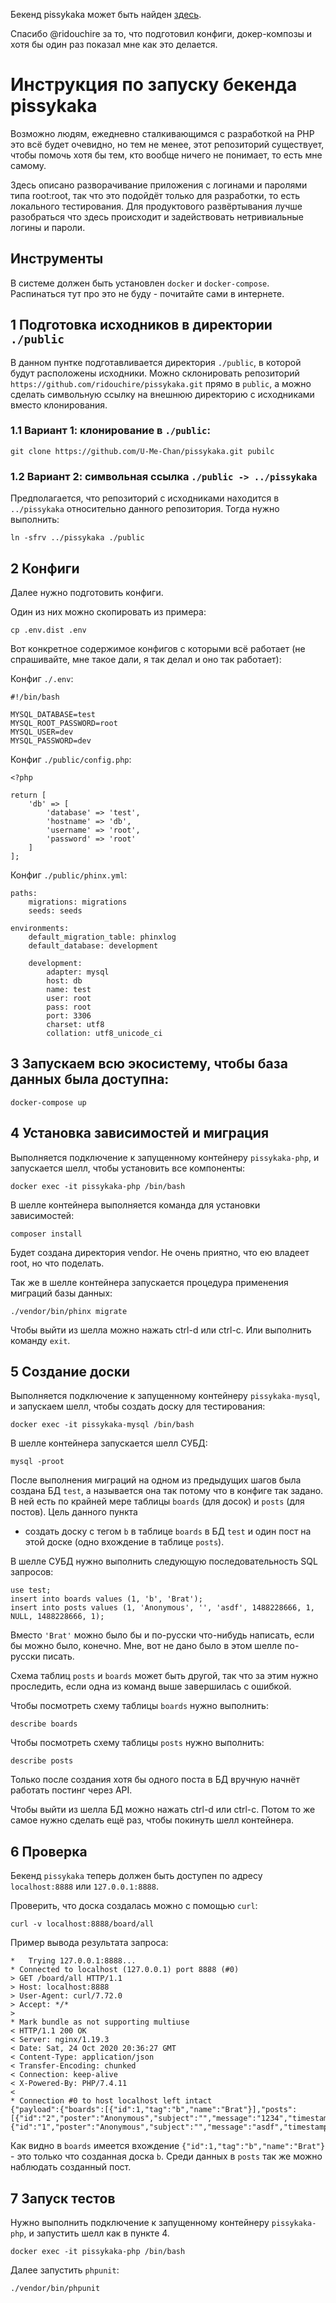 Бекенд pissykaka может быть найден
[здесь](https://github.com/ridouchire/pissykaka).

Спасибо @ridouchire за то, что подготовил конфиги, докер-композы и хотя бы один
раз показал мне как это делается.

# Инструкция по запуску бекенда pissykaka

Возможно людям, ежедневно сталкивающимся с разработкой на PHP это всё будет
очевидно, но тем не менее, этот репозиторий существует, чтобы помочь хотя бы
тем, кто вообще ничего не понимает, то есть мне самому.

Здесь описано разворачивание приложения с логинами и паролями типа root:root,
так что это подойдёт только для разработки, то есть локального тестирования.
Для продуктового развёртывания лучше разобраться что здесь происходит и
задействовать нетривиальные логины и пароли.

## Инструменты

В системе должен быть установлен `docker` и `docker-compose`. Распинаться тут
про это не буду - почитайте сами в интернете.

## 1 Подготовка исходников в директории `./public`

В данном пунтке подготавливается директория `./public`, в которой будут
расположены исходники. Можно склонировать репозиторий
`https://github.com/ridouchire/pissykaka.git` прямо в `public`, а можно сделать
символьную ссылку на внешнюю директорию с исходниками вместо клонирования.

### 1.1 Вариант 1: клонирование в `./public`:

    git clone https://github.com/U-Me-Chan/pissykaka.git pubilc

### 1.2 Вариант 2: символьная ссылка `./public -> ../pissykaka`

Предполагается, что репозиторий с исходниками находится в `../pissykaka`
относительно данного репозитория. Тогда нужно выполнить:

    ln -sfrv ../pissykaka ./public


## 2 Конфиги

Далее нужно подготовить конфиги.

Один из них можно скопировать из примера:

    cp .env.dist .env

Вот конкретное содержимое конфигов с которыми всё работает (не спрашивайте, мне
такое дали, я так делал и оно так работает):

Конфиг `./.env`:

```
#!/bin/bash

MYSQL_DATABASE=test
MYSQL_ROOT_PASSWORD=root
MYSQL_USER=dev
MYSQL_PASSWORD=dev
```

Конфиг `./public/config.php`:

```
<?php

return [
    'db' => [
        'database' => 'test',
        'hostname' => 'db',
        'username' => 'root',
        'password' => 'root'
    ]
];
```

Конфиг `./public/phinx.yml`:

```
paths:
    migrations: migrations
    seeds: seeds

environments:
    default_migration_table: phinxlog
    default_database: development

    development:
        adapter: mysql
        host: db
        name: test
        user: root
        pass: root
        port: 3306
        charset: utf8
        collation: utf8_unicode_ci
```

## 3 Запускаем всю экосистему, чтобы база данных была доступна:

    docker-compose up

## 4 Установка зависимостей и миграция

Выполняется подключение к запущенному контейнеру `pissykaka-php`, и запускается
шелл, чтобы установить все компоненты:

    docker exec -it pissykaka-php /bin/bash

В шелле контейнера выполняется команда для установки зависимостей:

    composer install

Будет создана директория vendor. Не очень приятно, что ею владеет root, но что
поделать.

Так же в шелле контейнера запускается процедура применения миграций базы
данных:

    ./vendor/bin/phinx migrate

Чтобы выйти из шелла можно нажать ctrl-d или ctrl-c. Или выполнить команду
`exit`.

## 5 Создание доски

Выполняется подключение к запущенному контейнеру `pissykaka-mysql`, и запускаем
шелл, чтобы создать доску для тестирования:

    docker exec -it pissykaka-mysql /bin/bash

В шелле контейнера запускается шелл СУБД:

    mysql -proot

После выполнения миграций на одном из предыдущих шагов была создана БД `test`,
а называется она так потому что в конфиге так задано. В ней есть по крайней
мере таблицы `boards` (для досок) и `posts` (для постов).  Цель данного пункта
- создать доску с тегом `b` в таблице `boards` в БД `test` и один пост на этой
  доске (одно вхождение в таблице `posts`).

В шелле СУБД нужно выполнить следующую последовательность SQL запросов:

    use test;
    insert into boards values (1, 'b', 'Brat');
    insert into posts values (1, 'Anonymous', '', 'asdf', 1488228666, 1, NULL, 1488228666, 1);


Вместо `'Brat'` можно было бы и по-русски что-нибудь написать, если бы можно
было, конечно. Мне, вот не дано было в этом шелле по-русски писать.

Схема таблиц `posts` и `boards` может быть другой, так что за этим нужно
проследить, если одна из команд выше завершилась с ошибкой.

Чтобы посмотреть схему таблицы `boards` нужно выполнить:

    describe boards

Чтобы посмотреть схему таблицы `posts` нужно выполнить:

    describe posts

Только после создания хотя бы одного поста в БД вручную начнёт работать постинг
через API.

Чтобы выйти из шелла БД можно нажать ctrl-d или ctrl-c. Потом то же самое нужно
сделать ещё раз, чтобы покинуть шелл контейнера.

## 6 Проверка

Бекенд `pissykaka` теперь должен быть доступен по адресу `localhost:8888` или
`127.0.0.1:8888`.

Проверить, что доска создалась можно с помощью `curl`:

    curl -v localhost:8888/board/all

Пример вывода результата запроса:

```
*   Trying 127.0.0.1:8888...
* Connected to localhost (127.0.0.1) port 8888 (#0)
> GET /board/all HTTP/1.1
> Host: localhost:8888
> User-Agent: curl/7.72.0
> Accept: */*
>
* Mark bundle as not supporting multiuse
< HTTP/1.1 200 OK
< Server: nginx/1.19.3
< Date: Sat, 24 Oct 2020 20:36:27 GMT
< Content-Type: application/json
< Transfer-Encoding: chunked
< Connection: keep-alive
< X-Powered-By: PHP/7.4.11
<
* Connection #0 to host localhost left intact
{"payload":{"boards":[{"id":1,"tag":"b","name":"Brat"}],"posts":[{"id":"2","poster":"Anonymous","subject":"","message":"1234","timestamp":"1603571509","parent_id":null,"tag":"b"},{"id":"1","poster":"Anonymous","subject":"","message":"asdf","timestamp":"1488228666","parent_id":null,"tag":"b"}]},"version":"1.0.0","error":null}
```

Как видно в `boards` имеется вхождение `{"id":1,"tag":"b","name":"Brat"}` - это
только что созданная доска `b`. Среди данных в `posts` так же можно наблюдать
созданный пост.

## 7 Запуск тестов

Нужно выполнить подключение к запущенному контейнеру `pissykaka-php`, и
запустить шелл как в пункте 4.

    docker exec -it pissykaka-php /bin/bash

Далее запустить `phpunit`:

    ./vendor/bin/phpunit
